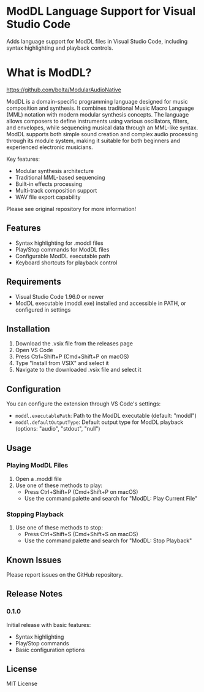 # ModDL Language Support for Visual Studio Code

Adds language support for ModDL files in Visual Studio Code, including syntax highlighting and playback controls.


# What is ModDL?

https://github.com/bolta/ModularAudioNative

ModDL is a domain-specific programming language designed for music composition and synthesis. It combines traditional Music Macro Language (MML) notation with modern modular synthesis concepts. The language allows composers to define instruments using various oscillators, filters, and envelopes, while sequencing musical data through an MML-like syntax. ModDL supports both simple sound creation and complex audio processing through its module system, making it suitable for both beginners and experienced electronic musicians.

Key features:

- Modular synthesis architecture
- Traditional MML-based sequencing
- Built-in effects processing
- Multi-track composition support
- WAV file export capability

Please see original repository for more information!

## Features

- Syntax highlighting for .moddl files
- Play/Stop commands for ModDL files
- Configurable ModDL executable path
- Keyboard shortcuts for playback control

## Requirements

- Visual Studio Code 1.96.0 or newer
- ModDL executable (moddl.exe) installed and accessible in PATH, or configured in settings

## Installation

1. Download the .vsix file from the releases page
2. Open VS Code
3. Press Ctrl+Shift+P (Cmd+Shift+P on macOS)
4. Type "Install from VSIX" and select it
5. Navigate to the downloaded .vsix file and select it

## Configuration

You can configure the extension through VS Code's settings:

- `moddl.executablePath`: Path to the ModDL executable (default: "moddl")
- `moddl.defaultOutputType`: Default output type for ModDL playback (options: "audio", "stdout", "null")

## Usage

### Playing ModDL Files

1. Open a .moddl file
2. Use one of these methods to play:
   - Press Ctrl+Shift+P (Cmd+Shift+P on macOS)
   - Use the command palette and search for "ModDL: Play Current File"

### Stopping Playback

1. Use one of these methods to stop:
   - Press Ctrl+Shift+S (Cmd+Shift+S on macOS)
   - Use the command palette and search for "ModDL: Stop Playback"

## Known Issues

Please report issues on the GitHub repository.

## Release Notes

### 0.1.0

Initial release with basic features:
- Syntax highlighting
- Play/Stop commands
- Basic configuration options

## License

MIT License